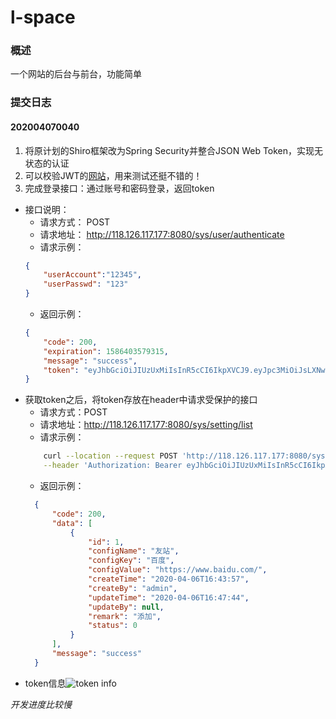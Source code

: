 # l-space

### 概述
一个网站的后台与前台，功能简单

### 提交日志
#### 202004070040
1. 将原计划的Shiro框架改为Spring Security并整合JSON Web Token，实现无状态的认证
2. 可以校验JWT的[网站](https://jwt.io/)，用来测试还挺不错的！
3. 完成登录接口：通过账号和密码登录，返回token
* 接口说明：
    * 请求方式： POST
    * 请求地址： http://118.126.117.177:8080/sys/user/authenticate
    * 请求示例：
    ```json
    {
    	"userAccount":"12345",
    	"userPasswd": "123"
    }
    ```
    * 返回示例：
    ```json
    {
        "code": 200,
        "expiration": 1586403579315,
        "message": "success",
        "token": "eyJhbGciOiJIUzUxMiIsInR5cCI6IkpXVCJ9.eyJpc3MiOiJsLXNwYWNlIiwicm9sZSI6WyJST0xFX2NvbW1vbiIsIlJPTEVfYWRtaW4iXSwiZXhwIjoxNTg2NDAzNTc5LCJpYXQiOjE1ODY0MDAwMTQsImFjY291bnQiOiIxMjM0NSIsImp0aSI6ImQ3ZTg4YjEzLTkyOTAtYzg4OC03MmQ1LWQyZmQ3ZTUwNGI5MiJ9.8hrxfKpEvZWShOkDLIXQIDAa1rH1YuV3Lhn-jtRoDZxI_S0lTE2SWouc2xNMP4wcKopg5n3E_-cnyxeCJM2xIA"
    }
    ```
* 获取token之后，将token存放在header中请求受保护的接口
    * 请求方式：POST
    * 请求地址：http://118.126.117.177:8080/sys/setting/list
    * 请求示例：
    ```bash
        curl --location --request POST 'http://118.126.117.177:8080/sys/setting/list' \
        --header 'Authorization: Bearer eyJhbGciOiJIUzUxMiIsInR5cCI6IkpXVCJ9.eyJpc3MiOiJsLXNwYWNlIiwicm9sZSI6W10sImV4cCI6MTU4NjQwMjYwMiwiaWF0IjoxNTg2Mzk5MDA5LCJhY2NvdW50IjoiZGVtb0RhdGEiLCJqdGkiOiIyMWRhNzQ4Zi1lOWUzLTM2MzItNzYxNS0yOWRiN2YzNDUyNTgifQ.TQOfd7BqBUZxGvx9ccs6wS8BM5szQwgSOT1PkLPGZQpPur6k8mqzF_9BwArR8YDh3gv8GALQVM91Dmctsf61kQ'
    ```
    * 返回示例：
    ```json
      {
          "code": 200,
          "data": [
              {
                  "id": 1,
                  "configName": "友站",
                  "configKey": "百度",
                  "configValue": "https://www.baidu.com/",
                  "createTime": "2020-04-06T16:43:57",
                  "createBy": "admin",
                  "updateTime": "2020-04-06T16:47:44",
                  "updateBy": null,
                  "remark": "添加",
                  "status": 0
              }
          ],
          "message": "success"
      }
    ```
* token信息![token info](http://image.haicheng.website/20200407005413.bmp)

*开发进度比较慢*
